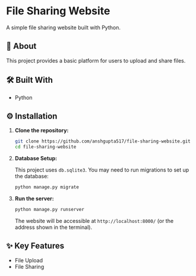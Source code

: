 
# File Sharing Website

A simple file sharing website built with Python.

## 🚀 About

This project provides a basic platform for users to upload and share files.

## 🛠️ Built With

*   Python

## ⚙️ Installation

1.  **Clone the repository:**

    ```bash
    git clone https://github.com/anshgupta517/file-sharing-website.git
    cd file-sharing-website
    ```


2.  **Database Setup:**

    This project uses `db.sqlite3`.  You may need to run migrations to set up the database:

    ```bash
    python manage.py migrate
    ```

3.  **Run the server:**

    ```bash
    python manage.py runserver
    ```

    The website will be accessible at `http://localhost:8000/` (or the address shown in the terminal).

## ✨ Key Features

*   File Upload
*   File Sharing
